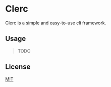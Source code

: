 # Clerc

Clerc is a simple and easy-to-use cli framework.

## Usage

> TODO

## License

[MIT](./LICENSE)